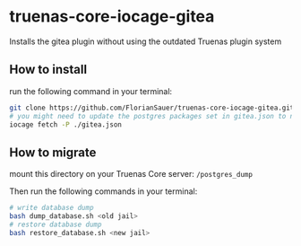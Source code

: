 # truenas-core-iocage-gitea
Installs the gitea plugin without using the outdated Truenas plugin system

## How to install
run the following command in your terminal:
```bash
git clone https://github.com/FlorianSauer/truenas-core-iocage-gitea.git
# you might need to update the postgres packages set in gitea.json to newer versions
iocage fetch -P ./gitea.json
```

## How to migrate
mount this directory on your Truenas Core server: `/postgres_dump`

Then run the following commands in your terminal:
```bash
# write database dump
bash dump_database.sh <old jail>
# restore database dump
bash restore_database.sh <new jail>
```
